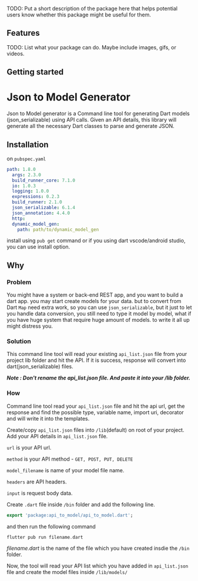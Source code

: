 <!-- 
This README describes the package. If you publish this package to pub.dev,
this README's contents appear on the landing page for your package.

For information about how to write a good package README, see the guide for
[writing package pages](https://dart.dev/guides/libraries/writing-package-pages). 

For general information about developing packages, see the Dart guide for
[creating packages](https://dart.dev/guides/libraries/create-library-packages)
and the Flutter guide for
[developing packages and plugins](https://flutter.dev/developing-packages). 
-->

TODO: Put a short description of the package here that helps potential users
know whether this package might be useful for them.

## Features

TODO: List what your package can do. Maybe include images, gifs, or videos.

## Getting started

# Json to Model Generator

Json to Model generator is a Command line tool for generating Dart models (json_serializable) using API calls. Given an API details, this library will generate all the necessary Dart classes to parse and generate JSON.

## Installation

on `pubspec.yaml`

```yaml
path: 1.8.0
  args: 2.3.0
  build_runner_core: 7.1.0
  io: 1.0.3
  logging: 1.0.0
  expressions: 0.2.3
  build_runner: 2.1.0
  json_serializable: 6.1.4
  json_annotation: 4.4.0
  http:
  dynamic_model_gen:
    path: path/to/dynamic_model_gen
```

install using `pub get` command or if you using dart vscode/android studio, you can use install option.

## Why

### Problem

You might have a system or back-end REST app, and you want to build a dart app. you may start create models for your data. but to convert from Dart `Map` need extra work, so you can use `json_serializable`, but it just to let you handle data conversion, you still need to type it model by model, what if you have huge system that require huge amount of models. to write it all up might distress you.

### Solution

This command line tool will read your existing `api_list.json` file from your project lib folder and hit the API. If it is success, response will convert into dart(json_serializable) files.

***Note  :    Don't rename the _api_list.json_ file. And paste it into your /lib folder.***

### How

Command line tool read your `api_list.json` file and hit the api url, get the response and  find the possible type, variable name, import uri, decorator and will write it into the templates.

Create/copy `api_list.json` files into `/lib`(default) on root of your project. Add your API details in `api_list.json` file.

`url` is your API url.

`method` is your API method - `GET, POST, PUT, DELETE`

`model_filename` is name of your model file name.

`headers` are API headers.

`input` is request body data.

Create `.dart` file inside `/bin` folder and  add the following line.

```dart
export 'package:api_to_model/api_to_model.dart';
```

and then run the following command

```dart
flutter pub run filename.dart
```

_filename.dart_ is the name of the file which you have created insdie the `/bin` folder.

Now, the tool will read your API list which you have added in `api_list.json` file and create the model files inside `/lib/models/`
